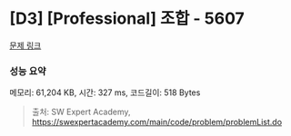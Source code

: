 # [D3] [Professional] 조합 - 5607 

[문제 링크](https://swexpertacademy.com/main/code/problem/problemDetail.do?contestProbId=AWXGKdbqczEDFAUo) 

### 성능 요약

메모리: 61,204 KB, 시간: 327 ms, 코드길이: 518 Bytes



> 출처: SW Expert Academy, https://swexpertacademy.com/main/code/problem/problemList.do